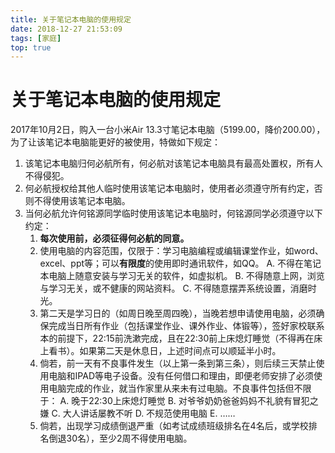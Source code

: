```yaml
---
title: 关于笔记本电脑的使用规定
date: 2018-12-27 21:53:09
tags: [家庭]
top: true
---
```

# 关于笔记本电脑的使用规定
2017年10月2日，购入一台小米Air 13.3寸笔记本电脑（5199.00，降价200.00），为了让该笔记本电脑能更好的被使用，特做如下规定：
1. 该笔记本电脑归何必航所有，何必航对该笔记本电脑具有最高处置权，所有人不得侵犯。
2. 何必航授权给其他人临时使用该笔记本电脑时，使用者必须遵守所有约定，否则不得使用该笔记本电脑。
3. 当何必航允许何铭源同学临时使用该笔记本电脑时，何铭源同学必须遵守以下约定：
	1)	**每次使用前，必须征得何必航的同意。**
	2)	使用电脑的内容范围，仅限于：学习电脑编程或编辑课堂作业，如word、excel、ppt等；可以**有限度**的使用即时通讯软件，如QQ。
		A.	不得在笔记本电脑上随意安装与学习无关的软件，如虚拟机。
		B.	不得随意上网，浏览与学习无关，或不健康的网站资料。
		C.	不得随意摆弄系统设置，消磨时光。
	3)	第二天是学习日的（如周日晚至周四晚），当晚若想申请使用电脑，必须确保完成当日所有作业（包括课堂作业、课外作业、体锻等），签好家校联系本的前提下，22:15前洗漱完成，且在22:30前上床熄灯睡觉（不得再在床上看书）。如果第二天是休息日，上述时间点可以顺延半小时。
	4)	倘若，前一天有不良事件发生（以上第一条到第三条），则后续三天禁止使用电脑和IPAD等电子设备。没有任何借口和理由，即便老师安排了必须使用电脑完成的作业，就当作家里从来未有过电脑。不良事件包括但不限于：
		A.	晚于22:30上床熄灯睡觉
		B.	对爷爷奶奶爸爸妈妈不礼貌有冒犯之嫌
		C.	大人讲话屡教不听
		D.	不规范使用电脑
		E.	……
	5)	倘若，出现学习成绩倒退严重（如考试成绩班级排名在4名后，或学校排名倒退30名），至少2周不得使用电脑。